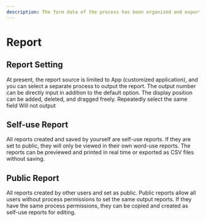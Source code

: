```yaml
---
description: The form data of the process has been organized and exported
---
```


# Report

## Report Setting

At present, the report source is limited to App (customized application), and you can select a separate process to output the report. The output number can be directly input in addition to the default option. The display position can be added, deleted, and dragged freely. Repeatedly select the same field Will not output

## Self-use Report

All reports created and saved by yourself are self-use reports. If they are set to public, they will only be viewed in their own word-use reports. The reports can be previewed and printed in real time or exported as CSV files without saving.

## Public Report

All reports created by other users and set as public. Public reports allow all users without process permissions to set the same output reports. If they have the same process permissions, they can be copied and created as self-use reports for editing.
